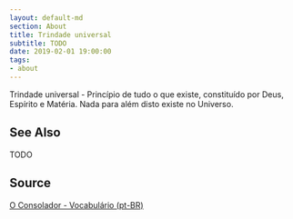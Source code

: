 ```yaml
---
layout: default-md
section: About
title: Trindade universal
subtitle: TODO
date: 2019-02-01 19:00:00
tags:
- about
---
```


Trindade universal - Princípio de tudo o que existe, constituído por Deus, Espírito e Matéria. Nada para além disto existe no Universo. 

## See Also
TODO

## Source
[O Consolador - Vocabulário (pt-BR)](http://www.oconsolador.com.br/linkfixo/vocabulario/principal.html)
